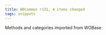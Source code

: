 ```yaml
---
title: WOCommon r131, 4 items changed
tags: snippets
---
```


Methods and categories imported from WOBase
